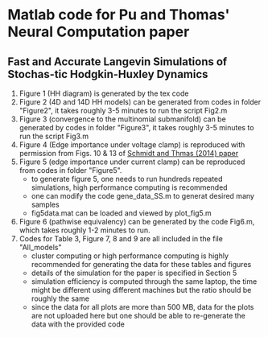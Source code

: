 # Matlab code for Pu and Thomas' Neural Computation paper
## Fast and Accurate Langevin Simulations of Stochas-tic Hodgkin-Huxley Dynamics
1. Figure 1 (HH diagram) is generated by the tex code
2. Figure 2 (4D and 14D HH models) can be generated from codes in folder "Figure2", it takes roughly 3-5 minutes to run the script Fig2.m
3. Figure 3 (convergence to the multinomial submanifold) can be generated by codes in folder "Figure3", it takes roughly 3-5 minutes to run the script Fig3.m
4. Figure 4 (Edge importance under voltage clamp) is reproduced with permission from Figs. 10 & 13 of [Schmidt and Thmas (2014) paper](https://pubmed.ncbi.nlm.nih.gov/24742077/)
5. Figure 5 (edge importance under current clamp) can be reproduced from codes in folder "Figure5". 
   - to generate figure 5, one needs to run hundreds repeated simulations, high performance computing is recommended
   - one can modify the code gene_data_SS.m to generat desired many samples
   - fig5data.mat can be loaded and viewed by plot_fig5.m
6. Figure 6 (pathwise equivalency) can be generated by the code Fig6.m, which takes roughly 1-2 minutes to run.
7. Codes for Table 3, Figure 7, 8 and 9 are all included in  the file "All_models"
   - cluster computing or high performance computing is highly recommended for generating the data for these tables and figures
   - details of the simulation for the paper is specified in Section 5
   - simulation efficiency is computed through the same laptop, the time might be different using different machines but the ratio should  be roughly the same
   - since the data for all plots are more than 500 MB, data for the plots are not uploaded here but one should be able to re-generate the data with the provided code

